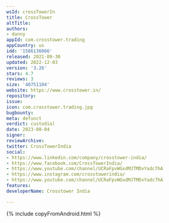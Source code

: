 ```yaml
---
wsId: crossTowerIn
title: CrossTower
altTitle: 
authors:
- danny
appId: com.crosstower.trading
appCountry: us
idd: '1586136066'
released: 2021-09-30
updated: 2022-12-03
version: '3.26'
stars: 4.7
reviews: 3
size: '40751104'
website: https://www.crosstower.in/
repository: 
issue: 
icon: com.crosstower.trading.jpg
bugbounty: 
meta: defunct
verdict: custodial
date: 2023-08-04
signer: 
reviewArchive: 
twitter: CrossTowerIndia
social:
- https://www.linkedin.com/company/crosstower-india/
- https://www.facebook.com/CrossTowerIndia/
- https://www.youtube.com/channel/UCRaFpvWGxdMJTMDvYadc7hA
- https://www.instagram.com/crosstowerindia/
- https://www.youtube.com/channel/UCRaFpvWGxdMJTMDvYadc7hA
features: 
developerName: Crosstower India

---
```


{% include copyFromAndroid.html %}